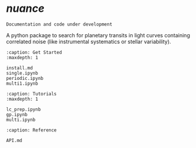 # *nuance*

```{warning}
Documentation and code under development
```

A python package to search for planetary transits in light curves containing correlated noise (like instrumental systematics or stellar variability). 

```{toctree}
:caption: Get Started
:maxdepth: 1

install.md
single.ipynb
periodic.ipynb
multi1.ipynb
```

```{toctree}
:caption: Tutorials
:maxdepth: 1

lc_prep.ipynb
gp.ipynb
multi.ipynb
```


```{toctree}
:caption: Reference

API.md
```
